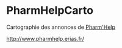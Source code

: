 # PharmHelpCarto

Cartographie des annonces de [Pharm'Help](https://www.pharmhelp.anepf.org/)

http://www.pharmhelp.erias.fr/

